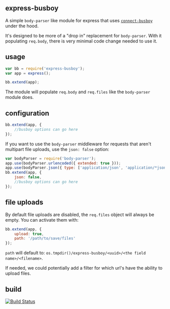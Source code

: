 express-busboy
--------------

A simple `body-parser` like module for express that 
uses [`connect-busboy`](https://github.com/mscdex/connect-busboy) under the hood.

It's designed to be more of a "drop in" replacement for `body-parser`.
With it populating `req.body`, there is very minimal code change needed to use it.

usage
-----

```js
var bb = require('express-busboy');
var app = express();

bb.extend(app);
```

The module will populate `req.body` and `req.files` like the `body-parser` module does.

configuration
-------------

```js
bb.extend(app, {
    //busboy options can go here
});
```

If you want to use the `body-parser` middleware for requests that aren't
multipart file uploads, use the `json: false` option:

```js
var bodyParser = require('body-parser');
app.use(bodyParser.urlencoded({ extended: true }));
app.use(bodyParser.json({ type: ['application/json', 'application/*json'] }));
bb.extend(app, {
    json: false,
    //busboy options can go here
});
```

file uploads
------------

By default file uploads are disabled, the `req.files` object will always be empty. You can activate them with:

```js
bb.extend(app, {
    upload: true,
    path: '/path/to/save/files'
});
```

`path` will default to: `os.tmpdir()/express-busboy/<uuid>/<the field name>/<filename>`.

If needed, we could potentially add a filter for which url's have the ability to upload files.

build
-----

[![Build Status](https://travis-ci.org/yahoo/express-busboy.svg?branch=master)](https://travis-ci.org/yahoo/express-busboy)
